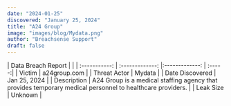 ```yaml
---
date: "2024-01-25"
discovered: "January 25, 2024"
title: "A24 Group"
image: "images/blog/Mydata.png"
author: "Breachsense Support"
draft: false
---
```


| Data Breach Report           |              | 
| :-----------: | :-------------:     |:-------------:    | :-----:|
| Victim      | a24group.com      | 
| Threat Actor      | Mydata      | 
| Date Discovered      | Jan 25, 2024      | 
| Description      | A24 Group is a medical staffing agency that provides temporary medical personnel to healthcare providers.      | 
| Leak Size      | Unknown      | 

